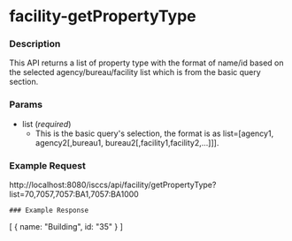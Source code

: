 # facility-getPropertyType
### Description  
This API returns a list of property type with the format of name/id based on the selected agency/bureau/facility list which is from the basic query section.
       
### Params
* list (*required*)
    * This is the basic query's selection, the format is as list=[agency1, agency2[,bureau1, bureau2[,facility1,facility2,...]]].

### Example Request  
http://localhost:8080/isccs/api/facility/getPropertyType?list=70,7057,7057:BA1,7057:BA1000
```
### Example Response  
```
[
    {
        name: "Building",
        id: "35"
    }
]
```